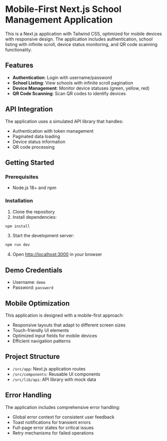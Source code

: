 # Mobile-First Next.js School Management Application

This is a Next.js application with Tailwind CSS, optimized for mobile devices with responsive design. The application includes authentication, school listing with infinite scroll, device status monitoring, and QR code scanning functionality.

## Features

- **Authentication**: Login with username/password
- **School Listing**: View schools with infinite scroll pagination
- **Device Management**: Monitor device statuses (green, yellow, red)
- **QR Code Scanning**: Scan QR codes to identify devices

## API Integration

The application uses a simulated API library that handles:
- Authentication with token management
- Paginated data loading
- Device status information
- QR code processing

## Getting Started

### Prerequisites

- Node.js 18+ and npm

### Installation

1. Clone the repository
2. Install dependencies:
```bash
npm install
```

3. Start the development server:
```bash
npm run dev
```

4. Open [http://localhost:3000](http://localhost:3000) in your browser

## Demo Credentials

- Username: `demo`
- Password: `password`

## Mobile Optimization

This application is designed with a mobile-first approach:
- Responsive layouts that adapt to different screen sizes
- Touch-friendly UI elements
- Optimized input fields for mobile devices
- Efficient navigation patterns

## Project Structure

- `/src/app`: Next.js application routes
- `/src/components`: Reusable UI components
- `/src/lib/api`: API library with mock data

## Error Handling

The application includes comprehensive error handling:
- Global error context for consistent user feedback
- Toast notifications for transient errors
- Full-page error states for critical issues
- Retry mechanisms for failed operations
